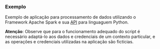 ### Exemplo

Exemplo de aplicação para processamento de dados utilizando o Framework Apache Spark e sua [API](https://spark.apache.org/docs/3.4.1/api/python/index.html) para linguaguem Python. 


**Atenção**: Observe que para o funcionamento adequado do script é necessário adaptá-lo aos dados e credenciais de um contexto particular, e as operações e credenciais utilizadas na aplicação são fictícias. 
